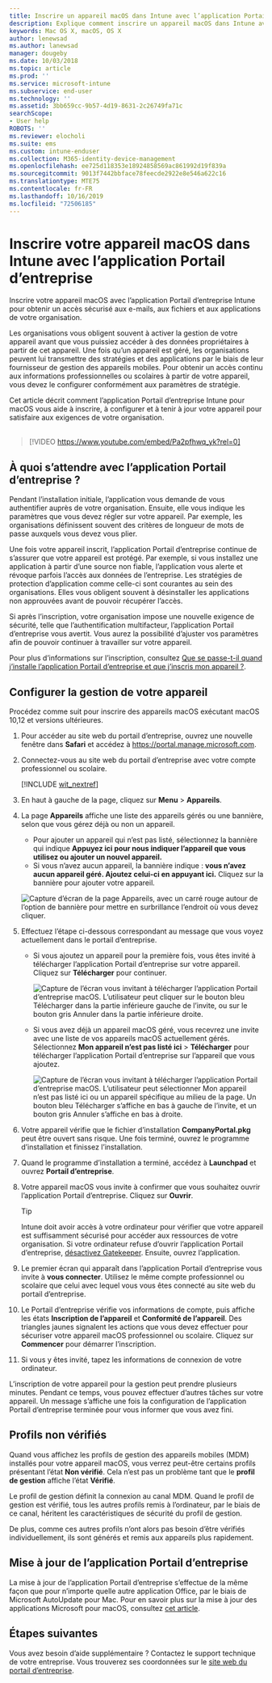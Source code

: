 ```yaml
---
title: Inscrire un appareil macOS dans Intune avec l’application Portail d’entreprise | Microsoft Docs
description: Explique comment inscrire un appareil macOS dans Intune avec l’application Portail d’entreprise
keywords: Mac OS X, macOS, OS X
author: lenewsad
ms.author: lanewsad
manager: dougeby
ms.date: 10/03/2018
ms.topic: article
ms.prod: ''
ms.service: microsoft-intune
ms.subservice: end-user
ms.technology: ''
ms.assetid: 3bb659cc-9b57-4d19-8631-2c26749fa71c
searchScope:
- User help
ROBOTS: ''
ms.reviewer: elocholi
ms.suite: ems
ms.custom: intune-enduser
ms.collection: M365-identity-device-management
ms.openlocfilehash: ee725d118353e18924858569ac861992d19f839a
ms.sourcegitcommit: 9013f7442bbface78feecde2922e8e546a622c16
ms.translationtype: MTE75
ms.contentlocale: fr-FR
ms.lasthandoff: 10/16/2019
ms.locfileid: "72506185"
---
```

# <a name="enroll-your-macos-device-in-intune-with-the-company-portal-app"></a>Inscrire votre appareil macOS dans Intune avec l’application Portail d’entreprise

Inscrire votre appareil macOS avec l’application Portail d’entreprise Intune pour obtenir un accès sécurisé aux e-mails, aux fichiers et aux applications de votre organisation.

Les organisations vous obligent souvent à activer la gestion de votre appareil avant que vous puissiez accéder à des données propriétaires à partir de cet appareil. Une fois qu’un appareil est géré, les organisations peuvent lui transmettre des stratégies et des applications par le biais de leur fournisseur de gestion des appareils mobiles. Pour obtenir un accès continu aux informations professionnelles ou scolaires à partir de votre appareil, vous devez le configurer conformément aux paramètres de stratégie.  

Cet article décrit comment l’application Portail d’entreprise Intune pour macOS vous aide à inscrire, à configurer et à tenir à jour votre appareil pour satisfaire aux exigences de votre organisation.  
</br>
> [!VIDEO https://www.youtube.com/embed/Pa2pfhwq_yk?rel=0]

## <a name="what-to-expect-from-the-company-portal-app"></a>À quoi s’attendre avec l’application Portail d’entreprise ?

Pendant l’installation initiale, l’application vous demande de vous authentifier auprès de votre organisation. Ensuite, elle vous indique les paramètres que vous devez régler sur votre appareil. Par exemple, les organisations définissent souvent des critères de longueur de mots de passe auxquels vous devez vous plier.    

Une fois votre appareil inscrit, l’application Portail d’entreprise continue de s’assurer que votre appareil est protégé. Par exemple, si vous installez une application à partir d’une source non fiable, l’application vous alerte et révoque parfois l’accès aux données de l’entreprise. Les stratégies de protection d’application comme celle-ci sont courantes au sein des organisations. Elles vous obligent souvent à désinstaller les applications non approuvées avant de pouvoir récupérer l’accès.

Si après l’inscription, votre organisation impose une nouvelle exigence de sécurité, telle que l’authentification multifacteur, l’application Portail d’entreprise vous avertit. Vous aurez la possibilité d’ajuster vos paramètres afin de pouvoir continuer à travailler sur votre appareil.  

Pour plus d’informations sur l’inscription, consultez [Que se passe-t-il quand j’installe l’application Portail d’entreprise et que j’inscris mon appareil ?](what-happens-if-you-install-the-Company-Portal-app-and-enroll-your-device-in-intune-macos.md).  

## <a name="get-your-device-managed"></a>Configurer la gestion de votre appareil  
Procédez comme suit pour inscrire des appareils macOS exécutant macOS 10,12 et versions ultérieures.   


1. Pour accéder au site web du portail d’entreprise, ouvrez une nouvelle fenêtre dans __Safari__ et accédez à https://portal.manage.microsoft.com.  

2. Connectez-vous au site web du portail d’entreprise avec votre compte professionnel ou scolaire.

   [!INCLUDE [wit_nextref](includes/end-user-password-guidance.md)]


3. En haut à gauche de la page, cliquez sur **Menu** > **Appareils**.  

4. La page __Appareils__ affiche une liste des appareils gérés ou une bannière, selon que vous gérez déjà ou non un appareil. 
    * Pour ajouter un appareil qui n’est pas listé, sélectionnez la bannière qui indique **Appuyez ici pour nous indiquer l’appareil que vous utilisez ou ajouter un nouvel appareil.**
    * Si vous n’avez aucun appareil, la bannière indique : **vous n’avez aucun appareil géré. Ajoutez celui-ci en appuyant ici.** Cliquez sur la bannière pour ajouter votre appareil.  

     ![Capture d’écran de la page Appareils, avec un carré rouge autour de l’option de bannière pour mettre en surbrillance l’endroit où vous devez cliquer.](./media/CP-enroll-MACOS-1808.png)  
5. Effectuez l’étape ci-dessous correspondant au message que vous voyez actuellement dans le portail d’entreprise.  
    * Si vous ajoutez un appareil pour la première fois, vous êtes invité à télécharger l’application Portail d’entreprise sur votre appareil. Cliquez sur **Télécharger** pour continuer.  

         ![Capture de l’écran vous invitant à télécharger l’application Portail d’entreprise macOS. L’utilisateur peut cliquer sur le bouton bleu Télécharger dans la partie inférieure gauche de l’invite, ou sur le bouton gris Annuler dans la partie inférieure droite.](./media/CP-enroll-download-macOS-1808.png)  

    * Si vous avez déjà un appareil macOS géré, vous recevrez une invite avec une liste de vos appareils macOS actuellement gérés. Sélectionnez **Mon appareil n’est pas listé ici** > **Télécharger** pour télécharger l’application Portail d’entreprise sur l’appareil que vous ajoutez.  

         ![Capture de l’écran vous invitant à télécharger l’application Portail d’entreprise macOS. L’utilisateur peut sélectionner *Mon appareil n’est pas listé ici* ou un appareil spécifique au milieu de la page. Un bouton bleu Télécharger s’affiche en bas à gauche de l’invite, et un bouton gris Annuler s’affiche en bas à droite.](./media/cp-mac-os-device-isnt-here-1808.png)  

6. Votre appareil vérifie que le fichier d’installation **CompanyPortal.pkg** peut être ouvert sans risque. Une fois terminé, ouvrez le programme d’installation et finissez l’installation.  

7. Quand le programme d’installation a terminé, accédez à **Launchpad** et ouvrez **Portail d’entreprise**.  

8. Votre appareil macOS vous invite à confirmer que vous souhaitez ouvrir l’application Portail d’entreprise. Cliquez sur **Ouvrir**.  

   > [!TIP]
   > Intune doit avoir accès à votre ordinateur pour vérifier que votre appareil est suffisamment sécurisé pour accéder aux ressources de votre organisation. Si votre ordinateur refuse d’ouvrir l’application Portail d’entreprise, [désactivez Gatekeeper](https://support.apple.com/HT202491). Ensuite, ouvrez l’application.

9. Le premier écran qui apparaît dans l’application Portail d’entreprise vous invite à **vous connecter**. Utilisez le même compte professionnel ou scolaire que celui avec lequel vous vous êtes connecté au site web du portail d’entreprise.

10. Le Portail d’entreprise vérifie vos informations de compte, puis affiche les états **Inscription de l’appareil** et **Conformité de l’appareil**. Des triangles jaunes signalent les actions que vous devez effectuer pour sécuriser votre appareil macOS professionnel ou scolaire. Cliquez sur **Commencer** pour démarrer l’inscription. 

11. Si vous y êtes invité, tapez les informations de connexion de votre ordinateur.  

L’inscription de votre appareil pour la gestion peut prendre plusieurs minutes. Pendant ce temps, vous pouvez effectuer d’autres tâches sur votre appareil. Un message s’affiche une fois la configuration de l’application Portail d’entreprise terminée pour vous informer que vous avez fini.  

## <a name="unverified-profiles"></a>Profils non vérifiés
Quand vous affichez les profils de gestion des appareils mobiles (MDM) installés pour votre appareil macOS, vous verrez peut-être certains profils présentant l’état **Non vérifié**. Cela n’est pas un problème tant que le **profil de gestion** affiche l’état **Vérifié**.  

Le profil de gestion définit la connexion au canal MDM. Quand le profil de gestion est vérifié, tous les autres profils remis à l’ordinateur, par le biais de ce canal, héritent les caractéristiques de sécurité du profil de gestion.

De plus, comme ces autres profils n’ont alors pas besoin d’être vérifiés individuellement, ils sont générés et remis aux appareils plus rapidement. 

## <a name="updating-the-company-portal-app"></a>Mise à jour de l’application Portail d’entreprise

La mise à jour de l’application Portail d’entreprise s’effectue de la même façon que pour n’importe quelle autre application Office, par le biais de Microsoft AutoUpdate pour Mac. Pour en savoir plus sur la mise à jour des applications Microsoft pour macOS, consultez [cet article](https://support.office.com/article/Check-for-Office-for-Mac-updates-automatically-bfd1e497-c24d-4754-92ab-910a4074d7c1).  

## <a name="next-steps"></a>Étapes suivantes  
Vous avez besoin d’aide supplémentaire ? Contactez le support technique de votre entreprise. Vous trouverez ses coordonnées sur le [site web du portail d’entreprise](https://go.microsoft.com/fwlink/?linkid=2010980).  


